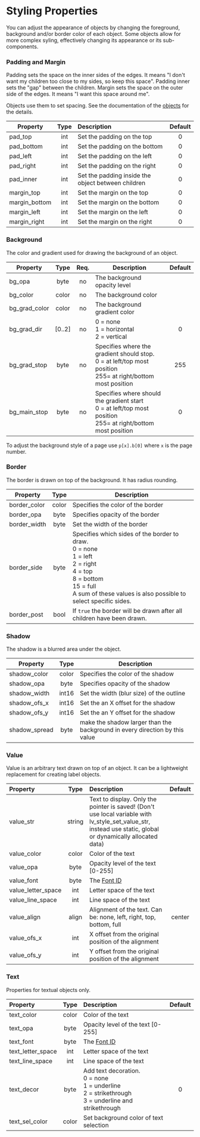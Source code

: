 
<h1>Styling Properties</h1>

You can adjust the appearance of objects by changing the foreground, background and/or border color of each object.
Some objects allow for more complex syling, effectively changing its appearance or its sub-components.



### Padding and Margin

Padding sets the space on the inner sides of the edges. It means "I don't want my children too close to my sides, so keep this space". Padding inner sets the "gap" between the children. Margin sets the space on the outer side of the edges. It means "I want this space around me".

Objects use them to set spacing. See the documentation of the [objects](objects.md) for the details.

| Property      | Type | Description | Default |
|---------------|:---: | :--- | :---: |
| pad_top       | int | Set the padding on the top | 0   
| pad_bottom    | int | Set the padding on the bottom | 0   
| pad_left      | int | Set the padding on the left | 0   
| pad_right     | int | Set the padding on the right | 0   
| pad_inner     | int | Set the padding inside the object between children | 0   
| margin_top    | int | Set the margin on the top | 0   
| margin_bottom | int | Set the margin on the bottom | 0   
| margin_left   | int | Set the margin on the left | 0   
| margin_right  | int | Set the margin on the right | 0   

### Background

The color and gradient used for drawing the background of an object.

| Property       | Type   | Req. | Description | Default
|----------------| :---:  |   :---:  |---------| :---:
| bg_opa         | byte   | no       | The background opacity level
| bg_color       | color  | no       | The background color | 
| bg_grad_color  | color  | no       | The background gradient color | 
| bg_grad_dir    | [0..2] | no       | 0 = none<br>1 = horizontal<br>2 = vertical | 0
| bg_grad_stop   | byte   | no       | Specifies where the gradient should stop.<br>0 = at left/top most position<br>255= at right/bottom most position | 255
| bg_main_stop   | byte   | no       | Specifies where should the gradient start<br>0 = at left/top most position<br>255= at right/bottom most position | 0

To adjust the background style of a page use `p[x].b[0]` where `x` is the page number.

### Border

The border is drawn on top of the background. It has radius rounding.

| Property     | Type  | Description
|--------------| :---: |--------------
| border_color | color | Specifies the color of the border
| border_opa   | byte  | Specifies opacity of the border
| border_width | byte  | Set the width of the border
| border_side  | byte  | Specifies which sides of the border to draw.<br>0 = none<br>1 = left<br>2 = right<br>4 = top<br>8 = bottom<br>15 = full<br>A sum of these values is also possible to select specific sides.
| border_post  | bool  | If `true` the border will be drawn after all children have been drawn.

### Shadow

The shadow is a blurred area under the object.

| Property     | Type   | Description
|----------    |  :---: | ----------
| shadow_color | color  | Specifies the color of the shadow
| shadow_opa   | byte   | Specifies opacity of the shadow
| shadow_width | int16  | Set the width (blur size) of the outline
| shadow_ofs_x | int16  | Set the an X offset for the shadow
| shadow_ofs_y | int16  | Set the an Y offset for the shadow
| shadow_spread | byte  | make the shadow larger than the background in every direction by this value

### Value

Value is an arbitrary text drawn on top of an object. It can be a lightweight replacement for creating label objects.

| Property           | Type   | Description   | Default |
| :---               | :---:  | :---          | :---:   |
| value_str          | string | Text to display. Only the pointer is saved! (Don't use local variable with lv_style_set_value_str, instead use static, global or dynamically allocated data)
| value_color        | color  | Color of the text
| value_opa          | byte   | Opacity level of the text [0-255]
| value_font         | byte   | The [Font ID](fonts.md)
| value_letter_space | int    | Letter space of the text
| value_line_space   | int    | Line space of the text
| value_align        | align  | Alignment of the text. Can be: none, left, right, top, bottom, full | center
| value_ofs_x        | int    | X offset from the original position of the alignment
| value_ofs_y        | int    | Y offset from the original position of the alignment

### Text

Properties for textual objects only.

| Property          | Type | Description | Default |
| :---              | :---:  | :---          | :---:   |
| text_color        | color| Color of the text
| text_opa          | byte | Opacity level of the text [0-255]
| text_font         | byte | The [Font ID](fonts.md)
| text_letter_space | int  | Letter space of the text
| text_line_space   | int  | Line space of the text
| text_decor        | byte | Add text decoration.<br>0 = none<br>1 = underline<br>2 = strikethrough<br>3 = underline and strikethrough | 0
| text_sel_color    | color| Set background color of text selection

<!--
### Line

n/a

### Image

n/a

### Outline

n/a

### Pattern

n/a

### Transitions

n/a

-->
